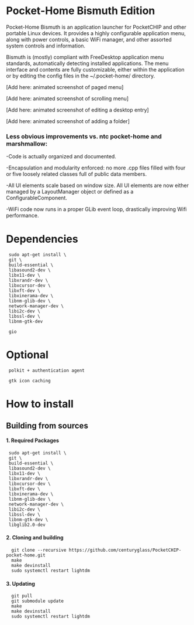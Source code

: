 # Pocket-Home Bismuth Edition

  Pocket-Home Bismuth is an application launcher for PocketCHIP and other portable Linux devices.  It provides a highly configurable application menu, along with power controls, a basic WiFi manager, and other assorted system controls and information.

  Bismuth is (mostly) compliant with FreeDesktop application menu standards, automatically detecting installed applications.  The menu interface and contents are fully customizable, either within the application or by editing the config files in the ~/.pocket-home/ directory.
 
[Add here: animated screenshot of paged menu]
 
[Add here: animated screenshot of scrolling menu]

[Add here: animated screenshot of editing a desktop entry]

[Add here: animated screenshot of adding a folder]



### Less obvious improvements vs. ntc pocket-home and marshmallow:
-Code is actually organized and documented.

-Encapsulation and modularity enforced: no more .cpp files filled with four or five loosely related classes full of public data members.

-All UI elements scale based on window size.  All UI elements are now either managed by a LayoutManager object or defined as a ConfigurableComponent.

-WiFi code now runs in a proper GLib event loop, drastically improving Wifi performance.

# Dependencies
     sudo apt-get install \
     git \
     build-essential \
     libasound2-dev \
     libx11-dev \
     libxrandr-dev \
     libxcursor-dev \
     libxft-dev \
     libxinerama-dev \
     libnm-glib-dev \
     network-manager-dev \
     libi2c-dev \
     libssl-dev \
     libnm-gtk-dev

     gio

# Optional
     polkit + authentication agent

     gtk icon caching

# How to install

## Building from sources

#### 1. Required Packages

     sudo apt-get install \
     git \
     build-essential \
     libasound2-dev \
     libx11-dev \
     libxrandr-dev \
     libxcursor-dev \
     libxft-dev \
     libxinerama-dev \
     libnm-glib-dev \
     network-manager-dev \
     libi2c-dev \
     libssl-dev \
     libnm-gtk-dev \
     libglib2.0-dev

####  2. Cloning and building
      
      git clone --recursive https://github.com/centuryglass/PocketCHIP-pocket-home.git
      make
      make devinstall
      sudo systemctl restart lightdm

#### 3. Updating

      git pull
      git submodule update
      make
      make devinstall
      sudo systemctl restart lightdm

